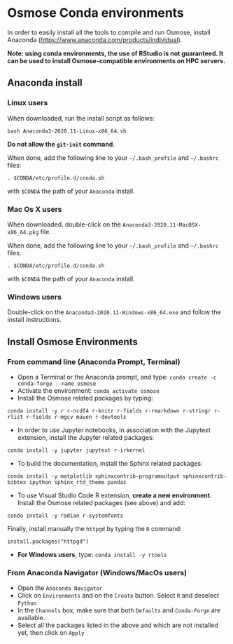 # Osmose Conda environments 

In order to easily install all the tools to compile and run Osmose, install Anaconda (https://www.anaconda.com/products/individual). 

**Note: using conda environments, the use of RStudio is not guaranteed. It can be used to install Osmose-compatible environments on HPC servers.**

## Anaconda install

### Linux users

When downloaded, run the install script as follows:

```
bash Anaconda3-2020.11-Linux-x86_64.sh
```

**Do not allow the `git-init` command**. 

When done, add the following line to your `~/.bash_profile` and `~/.bashrc` files:

```
. $CONDA/etc/profile.d/conda.sh
```

with `$CONDA` the path of your `Anaconda` install. 

### Mac Os X users

When downloaded, double-click on the ```Anaconda3-2020.11-MacOSX-x86_64.pkg``` file. 

When done, add the following line to your `~/.bash_profile` and `~/.bashrc` files:

```
. $CONDA/etc/profile.d/conda.sh
```

with `$CONDA` the path of your `Anaconda` install.

### Windows users

Double-click on the ```Anaconda3-2020.11-Windows-x86_64.exe``` and follow the install instructions. 

## Install Osmose Environments

### From command line (Anaconda Prompt, Terminal)

- Open a Terminal or the Anaconda prompt, and type: `conda create -c conda-forge --name osmose`
- Activate the environment: `conda activate osmose` 
- Install the Osmose related packages by typing:
```
conda install -y r r-ncdf4 r-knitr r-fields r-rmarkdown r-stringr r-rlist r-fields r-mgcv maven r-devtools
```
- In order to use Jupyter notebooks, in association with the Jupytext extension, install the Jupyter related packages:
```
conda install -y jupyter jupytext r-irkernel
```
- To build the documentation, install the Sphinx related packages:
```
conda install -y matplotlib sphinxcontrib-programoutput sphinxcontrib-bibtex ipython sphinx_rtd_theme pandas
```
- To use Visual Studio Code R extension, **create a new environment**. Install the Osmose related packages (see above) and add:
```
conda install -y radian r-systemfonts
```
Finally, install manually the `httpgd` by typing the `R` command:
```
install.packages("httpgd")
```

- **For Windows users**, type: `conda install -y rtools`

### From Anaconda Navigator (Windows/MacOs users)

- Open the `Anaconda Navigator`
- Click on `Environments` and on the `Create` button. Select `R` and deselect `Python`
- In the `Channels` box, make sure that both `Defaults` and `Conda-Forge` are available.
- Select all the packages listed in the above and which are not installed yet, then click on `Apply`
